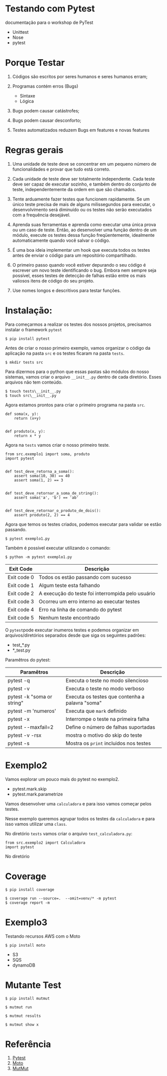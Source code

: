 # Testando com Pytest

documentação para o workshop de PyTest

* Unittest
* Nose
* pytest

# Porque Testar

1. Códigos são escritos por seres humanos e seres humanos erram;

2. Programas contém erros (Bugs)
    - Sintaxe
    - Lógica

3. Bugs podem causar catástrofes;

4. Bugs podem causar desconforto;

5. Testes automatizados reduzem Bugs em features e novas features


# Regras gerais

1. Uma unidade de teste deve se concentrar em um pequeno número de funcionalidades e provar que tudo está correto.

2. Cada unidade de teste deve ser totalmente independente. Cada teste deve ser capaz de executar sozinho, e também dentro do conjunto de teste, independentemente da ordem em que são chamados. 

3. Tente arduamente fazer testes que funcionem rapidamente. Se um único teste precisa de mais de alguns milissegundos para executar, o desenvolvimento será diminuído ou os testes não serão executados com a frequência desejável.

4. Aprenda suas ferramentas e aprenda como executar uma única prova ou um caso de teste. Então, ao desenvolver uma função dentro de um módulo, execute os testes dessa função freqüentemente, idealmente automaticamente quando você salvar o código.

5. É uma boa ideia implementar um hook que executa todos os testes antes de enviar o código para um repositório compartilhado.

6. O primeiro passo quando você estiver depurando o seu código é escrever um novo teste identificando o bug. Embora nem sempre seja possível, esses testes de detecção de falhas estão entre os mais valiosos itens de código do seu projeto.

7. Use nomes longos e descritivos para testar funções. 


# Instalação:

Para começarmos a realizar os testes dos nossos projetos, precisamos instalar o framework `pytest`

```
$ pip install pytest
```

Antes de criar o nosso primeiro exemplo, vamos organizar o código da aplicação na pasta `src` e os testes ficaram na pasta `tests`.

```
$ mkdir tests src
```

Para dizermos para o python que essas pastas são módulos do nosso sistemas, vamos criar o arquivo `__init__.py` dentro de cada diretório. Esses arquivos não tem conteúdo.

```
$ touch tests\__init__.py
$ touch src\__init__.py
```

Agora estamos prontos para criar o primeiro programa na pasta `src`. 

```
def soma(x, y):
    return (x+y)


def produto(x, y):
    return x * y
```

Agora na `tests` vamos criar o nosso primeiro teste.

```
from src.exemplo1 import soma, produto
import pytest


def test_deve_retorna_a_soma():
    assert soma(10, 30) == 40
    assert soma(1, 2) == 3


def test_deve_retornar_a_soma_de_string():
    assert soma('a', 'b') == 'ab'


def test_deve_retornar_o_produto_de_dois():
    assert produto(2, 2) == 4
```

Agora que temos os testes criados, podemos executar para validar se estão passando.

```
$ pytest exemplo1.py
```

Também é possível executar utilizando o comando:

```
$ python -m pytest exemplo1.py
```

| Exit Code | Descrição |
|-----------|-----------|
| Exit code 0 | Todos os estão passando com sucesso |
| Exit code 1 | Algum teste esta falhando |
| Exit code 2 | A execução do teste foi interrompida pelo usuário |
| Exit code 3 | Ocorreu um erro interno ao executar testes |
| Exit code 4 | Erro na linha de comando do pytest |
| Exit code 5 | Nenhum teste encontrado |


O `pytest`pode executar inumeros testes e podemos organizar em arquivos/diretórios separados desde que siga os seguintes padrões:

* test_*.py
* *_test.py

Paramêtros do pytest:

| Paramêtros | Descrição |
|------------|-----------|
|pytest -q   | Executa o teste no modo silencioso|
|pytest -v   | Executa o teste no modo verboso|  
|pytest -k  "soma or string" | Executa os testes que contenha a palavra "soma"|  
|pytest -m 'numeros' | Executa que `mark` definido| 
|pytest -x   |  Interrompe o teste na primeira falha |
|pytest --maxfail=2|  Define o número de falhas suportadas|
|pytest -v -rsx | mostra o motivo do skip do teste|
|pytest -s | Mostra os `print` incluidos nos testes|




# Exemplo2

Vamos explorar um pouco mais do pytest no exemplo2. 

* pytest.mark.skip
* pytest.mark.parametrize

Vamos desenvolver uma `calculadora` e para isso vamos começar pelos testes.

Nesse exemplo queremos agrupar todos os testes da `calculadora` e para isso vamos utilizar uma  `class`.

No diretório `tests` vamos criar o arquivo `test_calculadora.py`:

```
from src.exemplo2 import Calculadora
import pytest

```

No diretório 

# Coverage

```
$ pip install coverage
```


```
$ coverage run --source=.  --omit=venv/* -m pytest
$ coverage report -m
```


# Exemplo3

Testando recursos AWS com o Moto

```
$ pip install moto
```

* S3
* SQS 
* dynamoDB


# Mutante Test

```
$ pip install mutmut
```

```
$ mutmut run
```

```
$ mutmut results
```

```
$ mutmut show x
```

# Referência
1. [Pytest](https://docs.pytest.org/_/downloads/en/3.4.2/pdf/ )
2. [Moto](https://github.com/spulec/moto)
3. [MutMut](https://pypi.org/project/mutmut/)